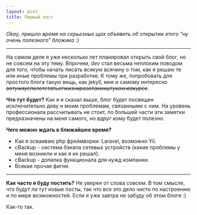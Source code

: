 ```yaml
---
layout: post
title: Первый пост
---
```


*Okay, пришло время на серьезных щах объявить об открытии этого "ну очень полезного" бложика :)*

___

На самом деле я уже несколько лет планировал открыть свой блог, но не совсем на эту тему. Впрочем, *dev* стал весьма неплохим поводом для того, чтобы начать писать всякую всячину о том, как я решаю те или иные проблемы при разработке. К тому же, попробовать для простого блога такую вещь, как jekyll, мне и самому интересно *~~вотужяуспелотстатьотжизниразотакихштукахневкурсе~~*.

**Что тут будет?** Как я и сказал выше, блог будет посвящен исключительно деву и моим проблемам, связанными с ним. На уровень профессионала рассчитывать не стоит, по большей части эти заметки предназначены на меня самого, но *вдруг* кому будет полезно.

**Чего можно ждать в ближайшее время?**
  + Как я осваиваю php фреймворки: Laravel, возможно Yii.
  + cBackup - система бэкапа сетевых устройств (какие проблемы у меня возникли и как я их решал).
  + cBackup - допилка функционала для нужд компании.
  + Всякая прочая фигня.

___

**Как часто я буду постить?** Не уверен от слова совсем. В том смысле, что будут ли тут новые посты, так что все это дело чисто по настроению и по мере возможностей. Если я уже завтра не забуду об этом блоге :)

Как-то так.
